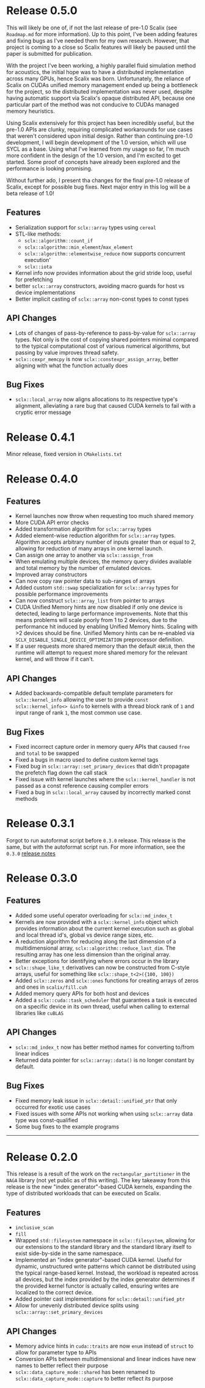 # Release 0.5.0

This will likely be one of, if not the last release of pre-1.0 Scalix (see `Roadmap.md` for more information). Up to this point, I've been adding features and fixing bugs as I've needed them for my own research. However, that project is coming to a close so Scalix features will likely be paused until the paper is submitted for publication. 

With the project I've been working, a highly parallel fluid simulation method for acoustics, the initial hope was to have a distributed implementation across many GPUs, hence Scalix was born. Unfortunately, the reliance of Scalix on CUDAs unified memory management ended up being a bottleneck for the project, so the distributed implementation was never used, despite having automatic support via Scalix's opaque distributed API, because one particular part of the method was not conducive to CUDAs managed memory heuristics.

Using Scalix extensively for this project has been incredibly useful, but the pre-1.0 APIs are clunky, requiring complicated workarounds for use cases that weren't considered upon initial design. Rather than continuing pre-1.0 development, I will begin development of the 1.0 version, which will use SYCL as a base. Using what I've learned from my usage so far, I'm much more confident in the design of the 1.0 version, and I'm excited to get started. Some proof of concepts have already been explored and the performance is looking promising.

Without further ado, I present tha changes for the final pre-1.0 release of Scalix, except for possible bug fixes. Next major entry in this log will be a beta release of 1.0!

## Features
- Serialization support for `sclx::array` types using `cereal`
- STL-like methods:
  - `sclx::algorithm::count_if`
  - `sclx::algorithm::min_element`/`max_element`
  - `sclx::algorithm::elementwise_reduce` now supports concurrent execution'
  - `sclx::iota`
- Kernel info now provides information about the grid stride loop, useful for prefetching
- better `sclx::array` constructors, avoiding macro guards for host vs device implementations
- Better implicit casting of `sclx::array` non-const types to const types

## API Changes
- Lots of changes of pass-by-reference to pass-by-value for `sclx::array` types. Not only is the cost of copying shared pointers minimal compared to the typical computational cost of various numerical algorithms, but passing by value improves thread safety.
- `sclx::cexpr_memcpy` is now `sclx::constexpr_assign_array`, better aligning with what the function actually does

## Bug Fixes
- `sclx::local_array` now aligns allocations to its respective type's alignment, alleviating a rare bug that caused CUDA kernels to fail with a cryptic error message


# Release 0.4.1

Minor release, fixed version in `CMakelists.txt`

# Release 0.4.0

## Features

- Kernel launches now throw when requesting too much shared memory
- More CUDA API error checks
- Added transformation algorithm for `sclx::array` types
- Added element-wise reduction algorithm for `sclx::array` types. Algorithm
  accepts arbitrary number of inputs greater than or equal to 2, allowing for
  reduction of many arrays in one kernel launch.
- Can assign one array to another via `sclx::assign_from`
- When emulating multiple devices, the memory query divides available and total
  memory by the number of emulated devices.
- Improved array constructors
- Can now copy raw pointer data to sub-ranges of arrays
- Added custom `std::swap` specialization for `sclx::array` types for possible
  performance improvements
- Can now construct `sclx::array_list` from pointer to arrays
- CUDA Unified Memory hints are now disabled if only one device is detected,
  leading to large performance improvements. Note that this means problems will
  scale poorly from 1 to 2 devices, due to the performance hit induced by
  enabling Unified Memory hints. Scaling with >2 devices should be fine. Unified
  Memory hints can be re-enabled via `SCLX_DISABLE_SINGLE_DEVICE_OPTIMIZATION`
  preprocessor definition.
- If a user requests more shared memory than the default `48KiB`, then the
  runtime will attempt to request more shared memory for the relevant kernel,
  and will throw if it can't.

## API Changes

- Added backwards-compatible default template parameters for `sclx::kernel_info`
  allowing the user to provide `const sclx::kernel_info<> &info` to kernels with
  a thread block rank of `1` and input range of rank `1`, the most common use
  case.

## Bug Fixes

- Fixed incorrect capture order in memory query APIs that caused `free` and
  `total` to be swapped
- Fixed a bugs in macro used to define custom kernel tags
- Fixed bug in `sclx::array::set_primary_devices` that didn't propagate the
  prefetch flag down the call stack
- Fixed issue with kernel launches where the `sclx::kernel_handler` is not
  passed as a const reference causing compiler errors
- Fixed a bug in `sclx::local_array` caused by incorrectly marked const methods

# Release 0.3.1

Forgot to run autoformat script before `0.3.0` release. This release is the
same, but with the autoformat script run. For more information, see the `0.3.0`
[release notes](https://github.com/NAGAGroup/Scalix/releases/tag/0.3.0)

# Release 0.3.0

## Features

- Added some useful operator overloading for `sclx::md_index_t`
- Kernels are now provided with a `sclx::kernel_info` object which provides
  information about the current kernel execution such as global and local thread
  id's, global vs device range sizes, etc.
- A reduction algorithm for reducing along the last dimension of a
  multidimensional array, `sclx::algorithm::reduce_last_dim`. The resulting
  array has one less dimension than the original array.
- Better exceptions for identifying where errors occur in the library
- `sclx::shape_like_t` derivatives can now be constructed from C-style arrays,
  useful for something like `sclx::shape_t<2>({100, 100})`
- Added `sclx::zeros` and `sclx::ones` functions for creating arrays of zeros
  and ones in `scalix/fill.cuh`
- Added memory query APIs for both host and devices
- Added a `sclx::cuda::task_scheduler` that guarantees a task is executed on a
  specific device in its own thread, useful when calling to external libraries
  like `cuBLAS`

## API Changes

- `sclx::md_index_t` now has better method names for converting to/from linear
  indices
- Returned data pointer for `sclx::array::data()` is no longer constant by
  default.

## Bug Fixes

- Fixed memory leak issue in `sclx::detail::unified_ptr` that only occurred for
  exotic use cases
- Fixed issues with some APIs not working when using `sclx::array` data type was
  const-qualified
- Some bug fixes to the example programs

---

# Release 0.2.0

This release is a result of the work on the `rectangular_partitioner` in the
`NAGA` library (not yet public as of this writing). The key takeaway from this
release is the new "index generator"-based CUDA kernels, expanding the type of
distributed workloads that can be executed on Scalix.

## Features

- `inclusive_scan`
- `fill`
- Wrapped `std::filesystem` namespace in `sclx::filesystem`, allowing for our
  extensions to the standard library and the standard library itself to exist
  side-by-side in the same namespace.
- Implemented an "index generator"-based CUDA kernel. Useful for dynamic,
  unstructured write patterns which cannot be distributed using the typical
  range-based kernel. Instead, the workload is repeated across all devices, but
  the index provided by the index generator determines if the provided kernel
  functor is actually called, ensuring writes are localized to the correct
  device.
- Added pointer cast implementations for `sclx::detail::unified_ptr`
- Allow for unevenly distributed device splits using
  `sclx::array::set_primary_devices`

## API Changes

- Memory advice hints in `cuda::traits` are now `enum` instead of `struct` to
  allow for parameter type to APIs
- Conversion APIs between multidimensional and linear indices have new names to
  better reflect their purpose
- `sclx::data_capture_mode::shared` has been renamed to
  `sclx::data_capture_mode::capture` to better reflect its purpose
